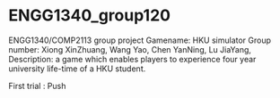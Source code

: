 # ENGG1340_group120
ENGG1340/COMP2113 group project
Gamename: HKU simulator
Group number: Xiong XinZhuang, Wang Yao, Chen YanNing, Lu JiaYang, 
Description: a game which enables players to experience four year university life-time of a HKU student.

First trial : Push
